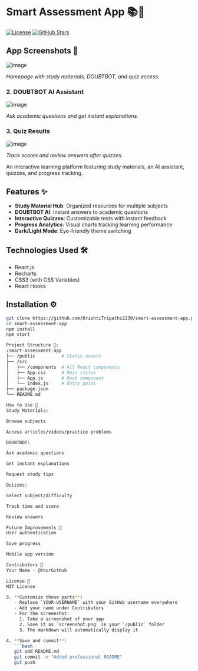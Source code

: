# Smart Assessment App 📚🤖

[![License](https://img.shields.io/badge/License-MIT-blue.svg)](https://github.com/DrishtiTripathi2230/smart.assessment.app/blob/main/LICENSE)
[![GitHub Stars](https://img.shields.io/github/stars/DrishtiTripathi2230/smart.assessment.app?style=for-the-badge&logo=github)](https://github.com/DrishtiTripathi2230/smart.assessment.app/stargazers)

## App Screenshots 📸
![image](https://github.com/user-attachments/assets/3a51b002-5e3c-45d7-b772-156bdbd83fa4)

*Homepage with study materials, DOUBTBOT, and quiz access.*  

### 2. DOUBTBOT AI Assistant  
![image](https://github.com/user-attachments/assets/d06540c7-13bb-4c44-b4ab-d9f5ca15c447)
 
*Ask academic questions and get instant explanations.*  

### 3. Quiz Results  
![image](https://github.com/user-attachments/assets/54705449-abf0-4af8-a42b-637d5c3d33d9)

*Track scores and review answers after quizzes.*  

An interactive learning platform featuring study materials, an AI assistant, quizzes, and progress tracking.

## Features ✨

- **Study Material Hub**: Organized resources for multiple subjects
- **DOUBTBOT AI**: Instant answers to academic questions
- **Interactive Quizzes**: Customizable tests with instant feedback
- **Progress Analytics**: Visual charts tracking learning performance
- **Dark/Light Mode**: Eye-friendly theme switching

## Technologies Used 🛠️

- React.js
- Recharts
- CSS3 (with CSS Variables)
- React Hooks

## Installation ⚙️

```bash
git clone https://github.com/DrishtiTripathi2230/smart-assessment-app.git
cd smart-assessment-app
npm install
npm start

Project Structure 📂:
/smart-assessment-app
├── /public          # Static assets
├── /src
│   ├── /components  # All React components
│   ├── App.css      # Main styles
│   ├── App.js       # Root component
│   └── index.js     # Entry point
├── package.json
└── README.md

How to Use 🚀
Study Materials:

Browse subjects

Access articles/videos/practice problems

DOUBTBOT:

Ask academic questions

Get instant explanations

Request study tips

Quizzes:

Select subject/difficulty

Track time and score

Review answers

Future Improvements 🔮
User authentication

Save progress

Mobile app version

Contributors 👥
Your Name - @YourGitHub

License 📜
MIT License

3. **Customize these parts**:
   - Replace `YOUR-USERNAME` with your GitHub username everywhere
   - Add your name under Contributors
   - For the screenshot:
     1. Take a screenshot of your app
     2. Save it as `screenshot.png` in your `/public` folder
     3. The markdown will automatically display it

4. **Save and commit**:
   ```bash
   git add README.md
   git commit -m "Added professional README"
   git push
